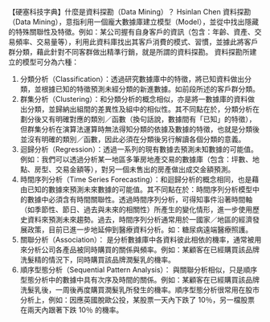 【硬塞科技字典】什麼是資料探勘（Data Mining）？
Hsinlan Chen 
資料探勘（Data Mining），意指利用一個龐大數據庫建立模型（Model），並從中找出隱藏的特殊關聯性及特徵。例如：某公司握有自身客戶的資訊（包含：年齡、資產、交易頻率、交易量等），利用此資料庫找出其客戶消費的模式、習慣，並據此將客戶群分類，藉此針對不同客群做出精準行銷，就是所謂的資料探勘。
資料探勘所建立的模型可分為六種：
1.	分類分析（Classification）：透過研究數據庫中的特徵，將已知資料做出分類，並根據已知的特徵預測未經分類的新進數據。如前段所述的客戶群分類。
2.	群集分析（Clustering）：和分類分析的概念相似，亦是將一數據庫的資料做出分類，並歸納出組間的差異性及組中的相似性。其不同點在於，分類分析在劃分後又有明確對應的類別／函數（換句話說，數據間有「已知」的特徵），但群集分析在演算法運算時無法得知分類的依據及數據的特徵，也就是分類後並沒有明確的類別／函數，因此必須在分類後另行解讀各個分類的意義。
3.	迴歸分析（Regression）：透過一系列的現有數據去預測未知數據的可能值。例如：我們可以透過分析某一地區多筆房地產交易的數據庫（包含：坪數、地點、房型、交易金額等），對另一個未售出的房產做出成交金額預測。
4.	時間序列分析（Time Series Forecasting）：和迴歸分析的概念相同，也是藉由已知的數據來預測未來數據的可能值。其不同點在於：時間序列分析模型中的數據中必須含有時間關聯性。透過時間序列分析，可得知事件沿著時間軸（如季節性、節日、過去與未來的相關性）所產生的變化情形，進一步使用歷史資料來預測未來趨勢。過去，時間序列分析通常用於一國家／地區的經濟發展政策，目前已進一步地延伸到醫療資料分析。如：糖尿病遠端醫療照護。
5.	關聯分析（Association）： 是分析數據庫中各資料彼此相依的機率，通常被用來分析公司各產品被同時購買的關係與頻率。例如：某顧客在已經購買該品牌洗髮精的情況下，同時購買該品牌潤髮乳的機率。
6.	順序型態分析（Sequential Pattern Analysis）： 與關聯分析相似，只是順序型態分析中的數據中具有次序及時間的關係。例如：某顧客在已經購買該品牌洗髮乳後，一周後再度購買潤髮乳所發生的機率。順序型態分析很常用在股市分析上，例如：因應英國脫歐公投，某股票一天內下跌了 10％，另一檔股票在兩天內跟著下跌 10％ 的機率。
